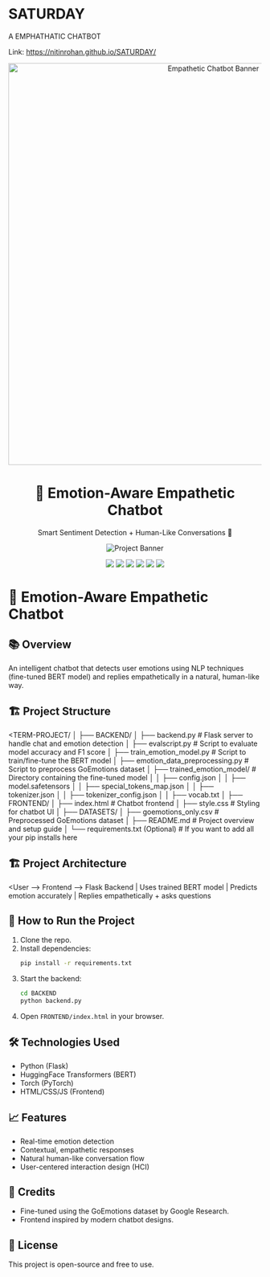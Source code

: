 # SATURDAY
A EMPHATHATIC CHATBOT


Link: https://nitinrohan.github.io/SATURDAY/
<p align="center">
  <img src="https://imgur.com/YlVCXYp.png" alt="Empathetic Chatbot Banner" width="800"/>
</p>

<h1 align="center">🤖 Emotion-Aware Empathetic Chatbot</h1>

<p align="center">
  Smart Sentiment Detection + Human-Like Conversations 🚀
</p>

<p align="center">
  <img src="BANNER IMAGE LINK HERE" alt="Project Banner" />
</p>

<p align="center">
  <img src="https://img.shields.io/badge/Python-3.10+-blue.svg" />
  <img src="https://img.shields.io/badge/Framework-Flask-lightgrey.svg" />
  <img src="https://img.shields.io/badge/NLP-Huggingface-yellow.svg" />
  <img src="https://img.shields.io/badge/Transformer-bert-base--uncased-green.svg" />
  <img src="https://img.shields.io/badge/Frontend-HTML%2FCSS%2FJS-orange.svg" />
  <img src="https://img.shields.io/badge/License-MIT-blue.svg" />
</p>


# 🤖 Emotion-Aware Empathetic Chatbot

## 📚 Overview
An intelligent chatbot that detects user emotions using NLP techniques (fine-tuned BERT model) and replies empathetically in a natural, human-like way.

## 🏗️ Project Structure
<TERM-PROJECT/
│
├── BACKEND/
│   ├── backend.py                 # Flask server to handle chat and emotion detection
│   ├── evalscript.py               # Script to evaluate model accuracy and F1 score
│   ├── train_emotion_model.py      # Script to train/fine-tune the BERT model
│   ├── emotion_data_preprocessing.py  # Script to preprocess GoEmotions dataset
│   ├── trained_emotion_model/      # Directory containing the fine-tuned model
│   │    ├── config.json
│   │    ├── model.safetensors
│   │    ├── special_tokens_map.json
│   │    ├── tokenizer.json
│   │    ├── tokenizer_config.json
│   │    ├── vocab.txt
│
├── FRONTEND/
│   ├── index.html                  # Chatbot frontend
│   ├── style.css                   # Styling for chatbot UI
│
├── DATASETS/
│   ├── goemotions_only.csv         # Preprocessed GoEmotions dataset
│
├── README.md                       # Project overview and setup guide
│
└── requirements.txt (Optional)     # If you want to add all your pip installs here
>

## 🏗️ Project Architecture
<User --> Frontend --> Flask Backend
                           |
                     Uses trained BERT model
                           |
                Predicts emotion accurately
                           |
             Replies empathetically + asks questions
>


## 🚀 How to Run the Project
1. Clone the repo.
2. Install dependencies:
    ```bash
    pip install -r requirements.txt
    ```
3. Start the backend:
    ```bash
    cd BACKEND
    python backend.py
    ```
4. Open `FRONTEND/index.html` in your browser.

## 🛠️ Technologies Used
- Python (Flask)
- HuggingFace Transformers (BERT)
- Torch (PyTorch)
- HTML/CSS/JS (Frontend)

## 📈 Features
- Real-time emotion detection
- Contextual, empathetic responses
- Natural human-like conversation flow
- User-centered interaction design (HCI)

## 🤝 Credits
- Fine-tuned using the GoEmotions dataset by Google Research.
- Frontend inspired by modern chatbot designs.

## 📄 License
This project is open-source and free to use.
